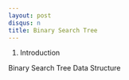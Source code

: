 ```yaml
---
layout: post
disqus: n
title: Binary Search Tree
---
```


1. Introduction

Binary Search Tree Data Structure
